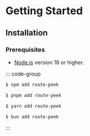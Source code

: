 # Getting Started

## Installation

### Prerequisites

- [Node.js](https://nodejs.org/) version 18 or higher.

::: code-group

```sh [npm]
$ npm add route-peek
```

```sh [pnpm]
$ pnpm add route-peek
```

```sh [yarn]
$ yarn add route-peek
```

```sh [bun]
$ bun add route-peek
```

:::
